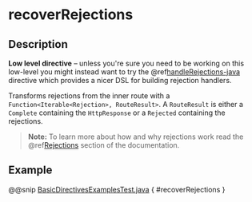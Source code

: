 <a id="recoverrejections-java"></a>
# recoverRejections

## Description

**Low level directive** – unless you're sure you need to be working on this low-level you might instead
want to try the @ref[handleRejections-java](../execution-directives/handleRejections.md#handlerejections-java) directive which provides a nicer DSL for building rejection handlers.

Transforms rejections from the inner route with a `Function<Iterable<Rejection>, RouteResult>`.
A `RouteResult` is either a `Complete` containing the `HttpResponse` or a `Rejected` containing the
rejections.

> **Note:**
To learn more about how and why rejections work read the @ref[Rejections](../../rejections.md#rejections-java) section of the documentation.

## Example

@@snip [BasicDirectivesExamplesTest.java](../../../../../../../test/java/docs/http/javadsl/server/directives/BasicDirectivesExamplesTest.java) { #recoverRejections }